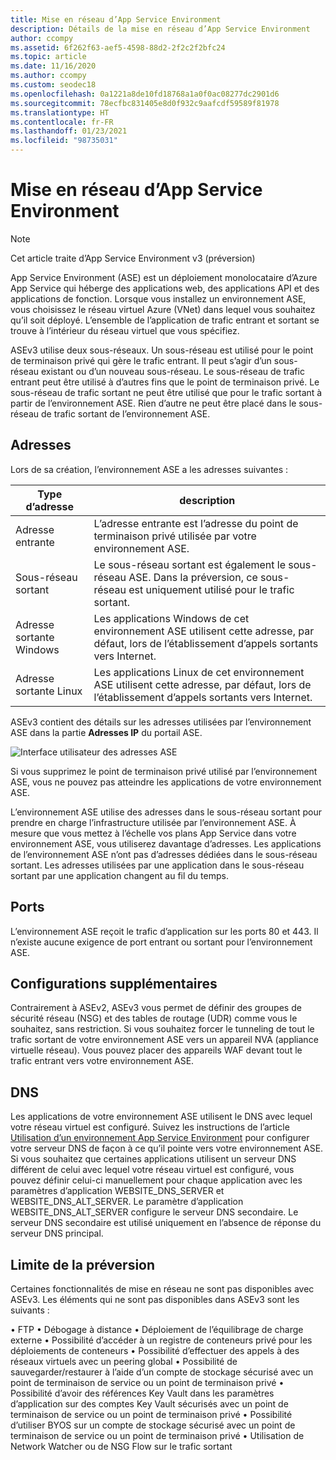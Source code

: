 ```yaml
---
title: Mise en réseau d’App Service Environment
description: Détails de la mise en réseau d’App Service Environment
author: ccompy
ms.assetid: 6f262f63-aef5-4598-88d2-2f2c2f2bfc24
ms.topic: article
ms.date: 11/16/2020
ms.author: ccompy
ms.custom: seodec18
ms.openlocfilehash: 0a1221a8de10fd18768a1a0f0ac08277dc2901d6
ms.sourcegitcommit: 78ecfbc831405e8d0f932c9aafcdf59589f81978
ms.translationtype: HT
ms.contentlocale: fr-FR
ms.lasthandoff: 01/23/2021
ms.locfileid: "98735031"
---
```

# <a name="app-service-environment-networking"></a>Mise en réseau d’App Service Environment

> [!NOTE]
> Cet article traite d’App Service Environment v3 (préversion)
> 

App Service Environment (ASE) est un déploiement monolocataire d’Azure App Service qui héberge des applications web, des applications API et des applications de fonction. Lorsque vous installez un environnement ASE, vous choisissez le réseau virtuel Azure (VNet) dans lequel vous souhaitez qu’il soit déployé. L’ensemble de l’application de trafic entrant et sortant se trouve à l’intérieur du réseau virtuel que vous spécifiez.  

ASEv3 utilise deux sous-réseaux.  Un sous-réseau est utilisé pour le point de terminaison privé qui gère le trafic entrant. Il peut s’agir d’un sous-réseau existant ou d’un nouveau sous-réseau.  Le sous-réseau de trafic entrant peut être utilisé à d’autres fins que le point de terminaison privé. Le sous-réseau de trafic sortant ne peut être utilisé que pour le trafic sortant à partir de l’environnement ASE. Rien d’autre ne peut être placé dans le sous-réseau de trafic sortant de l’environnement ASE.

## <a name="addresses"></a>Adresses 
Lors de sa création, l’environnement ASE a les adresses suivantes :

| Type d’adresse | description |
|--------------|-------------|
| Adresse entrante | L’adresse entrante est l’adresse du point de terminaison privé utilisée par votre environnement ASE. |
| Sous-réseau sortant | Le sous-réseau sortant est également le sous-réseau ASE. Dans la préversion, ce sous-réseau est uniquement utilisé pour le trafic sortant. |
| Adresse sortante Windows | Les applications Windows de cet environnement ASE utilisent cette adresse, par défaut, lors de l’établissement d’appels sortants vers Internet. |
| Adresse sortante Linux | Les applications Linux de cet environnement ASE utilisent cette adresse, par défaut, lors de l’établissement d’appels sortants vers Internet. |

ASEv3 contient des détails sur les adresses utilisées par l’environnement ASE dans la partie **Adresses IP** du portail ASE.

![Interface utilisateur des adresses ASE](./media/networking/networking-ip-addresses.png)

Si vous supprimez le point de terminaison privé utilisé par l’environnement ASE, vous ne pouvez pas atteindre les applications de votre environnement ASE.  

L’environnement ASE utilise des adresses dans le sous-réseau sortant pour prendre en charge l’infrastructure utilisée par l’environnement ASE. À mesure que vous mettez à l’échelle vos plans App Service dans votre environnement ASE, vous utiliserez davantage d’adresses. Les applications de l’environnement ASE n’ont pas d’adresses dédiées dans le sous-réseau sortant. Les adresses utilisées par une application dans le sous-réseau sortant par une application changent au fil du temps.

## <a name="ports"></a>Ports

L’environnement ASE reçoit le trafic d’application sur les ports 80 et 443.  Il n’existe aucune exigence de port entrant ou sortant pour l’environnement ASE. 

## <a name="extra-configurations"></a>Configurations supplémentaires

Contrairement à ASEv2, ASEv3 vous permet de définir des groupes de sécurité réseau (NSG) et des tables de routage (UDR) comme vous le souhaitez, sans restriction. Si vous souhaitez forcer le tunneling de tout le trafic sortant de votre environnement ASE vers un appareil NVA (appliance virtuelle réseau). Vous pouvez placer des appareils WAF devant tout le trafic entrant vers votre environnement ASE. 

## <a name="dns"></a>DNS

Les applications de votre environnement ASE utilisent le DNS avec lequel votre réseau virtuel est configuré. Suivez les instructions de l’article [Utilisation d’un environnement App Service Environment](./using.md#dns-configuration) pour configurer votre serveur DNS de façon à ce qu’il pointe vers votre environnement ASE. Si vous souhaitez que certaines applications utilisent un serveur DNS différent de celui avec lequel votre réseau virtuel est configuré, vous pouvez définir celui-ci manuellement pour chaque application avec les paramètres d’application WEBSITE_DNS_SERVER et WEBSITE_DNS_ALT_SERVER. Le paramètre d’application WEBSITE_DNS_ALT_SERVER configure le serveur DNS secondaire. Le serveur DNS secondaire est utilisé uniquement en l’absence de réponse du serveur DNS principal. 

## <a name="preview-limitation"></a>Limite de la préversion

Certaines fonctionnalités de mise en réseau ne sont pas disponibles avec ASEv3.  Les éléments qui ne sont pas disponibles dans ASEv3 sont les suivants :

• FTP • Débogage à distance • Déploiement de l’équilibrage de charge externe • Possibilité d’accéder à un registre de conteneurs privé pour les déploiements de conteneurs • Possibilité d’effectuer des appels à des réseaux virtuels avec un peering global • Possibilité de sauvegarder/restaurer à l’aide d’un compte de stockage sécurisé avec un point de terminaison de service ou un point de terminaison privé • Possibilité d’avoir des références Key Vault dans les paramètres d’application sur des comptes Key Vault sécurisés avec un point de terminaison de service ou un point de terminaison privé • Possibilité d’utiliser BYOS sur un compte de stockage sécurisé avec un point de terminaison de service ou un point de terminaison privé • Utilisation de Network Watcher ou de NSG Flow sur le trafic sortant
    
    